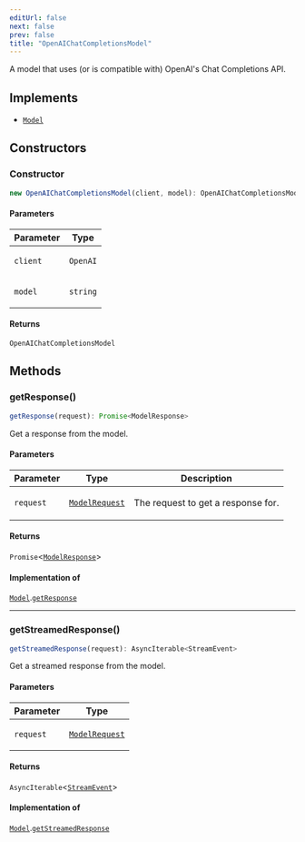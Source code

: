 ```yaml
---
editUrl: false
next: false
prev: false
title: "OpenAIChatCompletionsModel"
---
```


A model that uses (or is compatible with) OpenAI's Chat Completions API.

## Implements

- [`Model`](/openai-agents-js/openai/agents/interfaces/model/)

## Constructors

### Constructor

```ts
new OpenAIChatCompletionsModel(client, model): OpenAIChatCompletionsModel
```

#### Parameters

<table>
<thead>
<tr>
<th>Parameter</th>
<th>Type</th>
</tr>
</thead>
<tbody>
<tr>
<td>

`client`

</td>
<td>

`OpenAI`

</td>
</tr>
<tr>
<td>

`model`

</td>
<td>

`string`

</td>
</tr>
</tbody>
</table>

#### Returns

`OpenAIChatCompletionsModel`

## Methods

### getResponse()

```ts
getResponse(request): Promise<ModelResponse>
```

Get a response from the model.

#### Parameters

<table>
<thead>
<tr>
<th>Parameter</th>
<th>Type</th>
<th>Description</th>
</tr>
</thead>
<tbody>
<tr>
<td>

`request`

</td>
<td>

[`ModelRequest`](/openai-agents-js/openai/agents/type-aliases/modelrequest/)

</td>
<td>

The request to get a response for.

</td>
</tr>
</tbody>
</table>

#### Returns

`Promise`\<[`ModelResponse`](/openai-agents-js/openai/agents/type-aliases/modelresponse/)\>

#### Implementation of

[`Model`](/openai-agents-js/openai/agents/interfaces/model/).[`getResponse`](/openai-agents-js/openai/agents/interfaces/model/#getresponse)

***

### getStreamedResponse()

```ts
getStreamedResponse(request): AsyncIterable<StreamEvent>
```

Get a streamed response from the model.

#### Parameters

<table>
<thead>
<tr>
<th>Parameter</th>
<th>Type</th>
</tr>
</thead>
<tbody>
<tr>
<td>

`request`

</td>
<td>

[`ModelRequest`](/openai-agents-js/openai/agents/type-aliases/modelrequest/)

</td>
</tr>
</tbody>
</table>

#### Returns

`AsyncIterable`\<[`StreamEvent`](/openai-agents-js/openai/agents/type-aliases/streamevent/)\>

#### Implementation of

[`Model`](/openai-agents-js/openai/agents/interfaces/model/).[`getStreamedResponse`](/openai-agents-js/openai/agents/interfaces/model/#getstreamedresponse)
